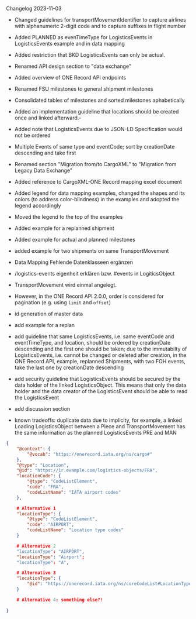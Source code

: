 Changelog 2023-11-03

- Changed guidelines for transportMovementIdentifier to capture airlines with alphanumeric 2-digit code and to capture suffixes in flight number  
- Added PLANNED as evenTimeType for LogisticsEvents in LogisticsEvents example and in data mapping
- Added restriction that BKD LogisticsEvents can only be actual.
- Renamed API design section to "data exchange"
- Added overview of ONE Record API endpoints
- Renamed FSU milestones to general shipment milestones
- Consolidated tables of milestones and sorted milestones aphabetically
- Added an implementation guideline that locations should be created once and linked afterward.-  
- Added note that LogisticsEvents due to JSON-LD Specification would not be ordered 
- Multiple Events of same type and eventCode; sort by creationDate descending and take first
- Renamed section "Migration from/to CargoXML" to "Migration from Legacy Data Exchange"
- Added reference to CargoXML-ONE Record mapping excel document
- Added legend for data mapping examples, changed the shapes and its colors (to address color-blindness) in the examples and adopted the legend accordingly
- Moved the legend to the top of the examples
- Added example for a replanned shipment
- Added example for actual and planned milestones
- added example for two shipments on same TransportMovement


- Data Mapping Fehlende Datenklasseen ergänzen
- /logistics-events eigenheit erklären bzw. #events in LogiticsObject
- TransportMovement wird einmal angelegt.

- However, in the ONE Record API 2.0.0, order is considered for pagination (e.g. using `limit` and `offset`)

- id generation of master data

- add example for a replan



- add guideline that same LogisticsEvents, i.e. same eventCode and eventTimeType, and location, should be ordered by creationDate descending and the first one should be taken; due to the immutabilty of LogisticsEvents, i.e. cannot be changed or deleted after creation,  in the ONE Record API, example, replanned Shipments, with two FOH events, take the last one by creationDate descending
- add security guideline that LogisticsEvents should be secured by the data holder of the linked LogisticsObject. This means that only the data holder and the data creator of the LogisticsEvent should be able to read the LogisticsEvent

- add discussion section
- known tradeoffs: duplicate data due to implicity, for example, a linked Loading LogisticsObject between a Piece and TransportMovement has the same information as the planned LogisticsEvents PRE and MAN


```json
{
    "@context": {
        "@vocab": "https://onerecord.iata.org/ns/cargo#"
    },
    "@type": "Location",
    "@id": "https://1r.example.com/logistics-objects/FRA",
    "locationCode": {
        "@type": "CodeListElement",
        "code": "FRA",
        "codeListName": "IATA airport codes"
    },

    # Alternative 1
    "locationType": {
        "@type": "CodeListElement",
        "code": "AIRPORT",
        "codeListName": "Location type codes"
    }

    # Alternative 2
    "locationType": "AIRPORT",
    "locationType": "Airport";
    "locationType": "A",

    # Alternative 3
    "locationType": {
        "@id": "https://onerecord.iata.org/ns/coreCodeList#LocationType_AIRPORT"
    }

    # Alternative 4: something else?!
    
}
```
